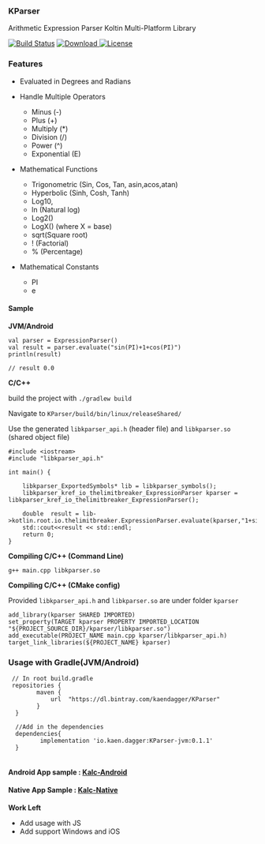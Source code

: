 ### KParser

Arithmetic Expression Parser Koltin Multi-Platform Library

[![Build Status](https://travis-ci.com/KaenDagger/KParser.svg?branch=master)](https://travis-ci.com/KaenDagger/KParser)
[ ![Download](https://api.bintray.com/packages/kaendagger/KParser/KParser/images/download.svg) ](https://bintray.com/kaendagger/KParser/KParser/_latestVersion)
[![License](https://img.shields.io/badge/License-Apache%202.0-blue.svg)](https://opensource.org/licenses/Apache-2.0)

### Features

- Evaluated in Degrees and Radians

- Handle Multiple Operators
    - Minus (-)
    - Plus (+)
    - Multiply (*)
    - Division (/)
    - Power (^)
    - Exponential (E)
- Mathematical Functions
    - Trigonometric (Sin, Cos, Tan, asin,acos,atan)
    - Hyperbolic (Sinh, Cosh, Tanh)
    - Log10, 
    - ln (Natural log)
    - Log2()
    - LogX() (where X = base)
    - sqrt(Square root)
    - ! (Factorial)
    - % (Percentage)
- Mathematical Constants
    - PI
    - e
    
#### Sample 

**JVM/Android**
```
val parser = ExpressionParser()
val result = parser.evaluate("sin(PI)+1+cos(PI)")
println(result)
        
// result 0.0
```

**C/C++**

build the project with `./gradlew build`

Navigate to `KParser/build/bin/linux/releaseShared/`

Use the generated `libkparser_api.h` (header file) and `libkparser.so` (shared object file)

```
#include <iostream>
#include "libkparser_api.h"

int main() {
    
    libkparser_ExportedSymbols* lib = libkparser_symbols();
    libkparser_kref_io_thelimitbreaker_ExpressionParser kparser = libkparser_kref_io_thelimitbreaker_ExpressionParser();

    double  result = lib->kotlin.root.io.thelimitbreaker.ExpressionParser.evaluate(kparser,"1+sin(PI)+cos(PI)",3);
    std::cout<<result << std::endl;
    return 0;
}
```
**Compiling C/C++ (Command Line)**
```
g++ main.cpp libkparser.so
```

**Compiling C/C++ (CMake config)**

Provided `libkparser_api.h` and `libkparser.so` are under folder `kparser`
```
add_library(kparser SHARED IMPORTED)
set_property(TARGET kparser PROPERTY IMPORTED_LOCATION "${PROJECT_SOURCE_DIR}/kparser/libkparser.so")
add_executable(PROJECT_NAME main.cpp kparser/libkparser_api.h)
target_link_libraries(${PROJECT_NAME} kparser)
```

### Usage with Gradle(JVM/Android)
```
 // In root build.gradle
 repositories {
        maven {
            url  "https://dl.bintray.com/kaendagger/KParser"
        }
  }
  
  //Add in the dependencies
  dependencies{
         implementation 'io.kaen.dagger:KParser-jvm:0.1.1'
  }
    
```

#### Android App sample : [Kalc-Android](https://github.com/RotBolt/Kalc-Android)
#### Native App Sample : [Kalc-Native](https://github.com/RotBolt/Kalc_Native)

**Work Left**
- Add usage with JS
- Add support Windows and iOS
